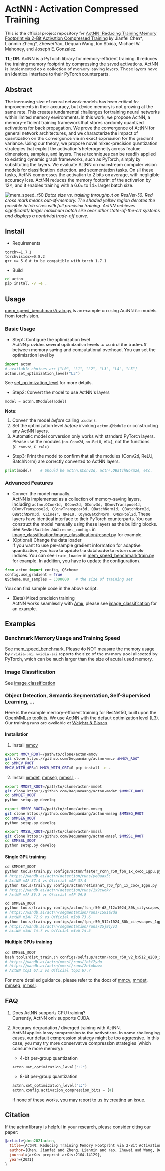 # ActNN : Activation Compressed Training

This is the official project repository for [ActNN: Reducing Training Memory Footprint via 2-Bit Activation Compressed Training](https://arxiv.org/abs/2104.14129) by
Jianfei Chen\*, Lianmin Zheng\*, Zhewei Yao, Dequan Wang, Ion Stoica, Michael W. Mahoney, and Joseph E. Gonzalez.

**TL; DR.**
ActNN is a PyTorch library for memory-efficient training. It reduces the training memory footprint by compressing the saved activations. ActNN is implemented as a collection of memory-saving layers. These layers have an identical interface to their PyTorch counterparts.

## Abstract
The increasing size of neural network models has been critical for improvements in their accuracy, but device memory is not growing at the same rate. This creates fundamental challenges for training neural networks within limited memory environments. In this work, we propose ActNN, a memory-efficient training framework that stores randomly quantized activations for back propagation. We prove the convergence of ActNN for general network architectures, and we characterize the impact of quantization on the convergence via an exact expression for the gradient variance. Using our theory, we propose novel mixed-precision quantization strategies that exploit the activation's heterogeneity across feature dimensions, samples, and layers. These techniques can be readily applied to existing dynamic graph frameworks, such as PyTorch, simply by substituting the layers. We evaluate ActNN on mainstream computer vision models for classification, detection, and segmentation tasks. On all these tasks, ActNN compresses the activation to 2 bits on average, with negligible accuracy loss. ActNN reduces the memory footprint of the activation by 12×, and it enables training with a 6.6× to 14× larger batch size.

![mem_speed_r50](mem_speed_benchmark/mem_speed_r50.png)
*Batch size vs. training throughput on ResNet-50. Red cross mark means out-of-memory. The shaded yellow region denotes the possible batch sizes with full precision training. ActNN achieves significantly larger maximum batch size over other state-of-the-art systems and displays a nontrivial trade-off curve.*


## Install
- Requirements
```
torch>=1.7.1
torchvision>=0.8.2
g++ >= 5.0 # to be compatible with torch 1.7.1
```

- Build
```bash
cd actnn
pip install -v -e .
```

## Usage
[mem_speed_benchmark/train.py](mem_speed_benchmark/train.py) is an example on using ActNN for models from torchvision.

### Basic Usage
- Step1: Configure the optimization level  
ActNN provides several optimization levels to control the trade-off between memory saving and computational overhead.
You can set the optimization level by
```python
import actnn
# available choices are ["L0", "L1", "L2", "L3", "L4", "L5"]
actnn.set_optimization_level("L3")
```
See [set_optimization_level](actnn/actnn/conf.py) for more details.

- Step2: Convert the model to use ActNN's layers.  
```python
model = actnn.QModule(model)
```
**Note**:
1. Convert the model _before_ calling `.cuda()`.
2. Set the optimization level _before_ invoking `actnn.QModule` or constructing any ActNN layers.
3. Automatic model conversion only works with standard PyTorch layers.
Please use the modules (`nn.Conv2d`, `nn.ReLU`, etc.), not the functions (`F.conv2d`, `F.relu`).  


- Step3: Print the model to confirm that all the modules (Conv2d, ReLU, BatchNorm) are correctly converted to ActNN layers.
```python
print(model)    # Should be actnn.QConv2d, actnn.QBatchNorm2d, etc.
```


### Advanced Features
- Convert the model manually.  
ActNN is implemented as a collection of memory-saving layers, including `actnn.QConv1d, QConv2d, QConv3d, QConvTranspose1d, QConvTranspose2d, QConvTranspose3d,
    QBatchNorm1d, QBatchNorm2d, QBatchNorm3d, QLinear, QReLU, QSyncBatchNorm, QMaxPool2d`. These layers have identical interface to their PyTorch counterparts.
You can construct the model manually using these layers as the building blocks.
See `ResNetBuilder` and `resnet_configs` in [image_classification/image_classification/resnet.py](image_classification/image_classification/resnet.py) for example.
- (Optional) Change the data loader  
If you want to use per-sample gradient information for adaptive quantization,
you have to update the dataloader to return sample indices.
You can see `train_loader` in [mem_speed_benchmark/train.py](mem_speed_benchmark/train.py) for example.
In addition, you have to update the configurations.
```python
from actnn import config, QScheme
config.use_gradient = True
QScheme.num_samples = 1300000   # the size of training set
```
You can find sample code in the above script.
- (Beta) Mixed precision training   
ActNN works seamlessly with [Amp](https://github.com/NVIDIA/apex), please see [image_classification](image_classification/) for an example.

## Examples

### Benchmark Memory Usage and Training Speed
See [mem_speed_benchmark](mem_speed_benchmark/). Please do NOT measure the memory usage by `nvidia-smi`.
`nvidia-smi` reports the size of the memory pool allocated by PyTorch, which can be much larger than the size of acutal used memory.

### Image Classification
See [image_classification](image_classification/)

### Object Detection, Semantic Segmentation, Self-Supervised Learning, ...
Here is the example memory-efficient training for ResNet50, built upon the [OpenMMLab](https://openmmlab.com/) toolkits.
We use ActNN with the default optimization level (L3).
Our training runs are available at [Weights & Biases](https://wandb.ai/actnn).

#### Installation

1. Install [mmcv](https://github.com/DequanWang/actnn-mmcv)
```bash
export MMCV_ROOT=/path/to/clone/actnn-mmcv
git clone https://github.com/DequanWang/actnn-mmcv $MMCV_ROOT
cd $MMCV_ROOT
MMCV_WITH_OPS=1 MMCV_WITH_ORT=0 pip install -e .
```

2. Install [mmdet](https://github.com/DequanWang/actnn-mmdet), [mmseg](https://github.com/DequanWang/actnn-mmseg), [mmssl](https://github.com/DequanWang/actnn-mmssl), ...
```bash
export MMDET_ROOT=/path/to/clone/actnn-mmdet
git clone https://github.com/DequanWang/actnn-mmdet $MMDET_ROOT
cd $MMDET_ROOT
python setup.py develop
```

```bash
export MMSEG_ROOT=/path/to/clone/actnn-mmseg
git clone https://github.com/DequanWang/actnn-mmseg $MMSEG_ROOT
cd $MMSEG_ROOT
python setup.py develop
```

```bash
export MMSSL_ROOT=/path/to/clone/actnn-mmssl
git clone https://github.com/DequanWang/actnn-mmssl $MMSSL_ROOT
cd $MMSSL_ROOT
python setup.py develop
```

#### Single GPU training
```python
cd $MMDET_ROOT
python tools/train.py configs/actnn/faster_rcnn_r50_fpn_1x_coco_1gpu.py
# https://wandb.ai/actnn/detection/runs/ye0aax5s
# ActNN mAP 37.4 vs Official mAP 37.4
python tools/train.py configs/actnn/retinanet_r50_fpn_1x_coco_1gpu.py
# https://wandb.ai/actnn/detection/runs/1x9cwokw
# ActNN mAP 36.3 vs Official mAP 36.5
```

```python
cd $MMSEG_ROOT
python tools/train.py configs/actnn/fcn_r50-d8_512x1024_80k_cityscapes_1gpu.py
# https://wandb.ai/actnn/segmentation/runs/159if8da
# ActNN mIoU 72.9 vs Official mIoU 73.6
python tools/train.py configs/actnn/fpn_r50_512x1024_80k_cityscapes_1gpu.py
# https://wandb.ai/actnn/segmentation/runs/25j9iyv3
# ActNN mIoU 74.7 vs Official mIoU 74.5
```

#### Multiple GPUs training
```python
cd $MMSSL_ROOT
bash tools/dist_train.sh configs/selfsup/actnn/moco_r50_v2_bs512_e200_imagenet_2gpu.py 2
# https://wandb.ai/actnn/mmssl/runs/lokf7ydo
# https://wandb.ai/actnn/mmssl/runs/2efmbuww
# ActNN top1 67.3 vs Official top1 67.7
```

For more detailed guidance, please refer to the docs of [mmcv](https://github.com/DequanWang/actnn-mmcv), [mmdet](https://github.com/DequanWang/actnn-mmdet), [mmseg](https://github.com/DequanWang/actnn-mmseg), [mmssl](https://github.com/DequanWang/actnn-mmssl).

## FAQ
1. Does ActNN supports CPU training?  
Currently, ActNN only supports CUDA.

2. Accuracy degradation / diverged training with ActNN.  
ActNN applies lossy compression to the activations. In some challenging cases, our default compression strategy might be too aggressive.
In this case, you may try more conservative compression strategies (which consume more memory):
    - 4-bit per-group quantization  
   ```python
   actnn.set_optimization_level("L2")
   ```
   - 8-bit per-group quantization
   ```python
   actnn.set_optimization_level("L2")
   actnn.config.activation_compression_bits = [8]
   ```
    If none of these works, you may report to us by creating an issue.

## Citation

If the actnn library is helpful in your research, please consider citing our paper:

```bibtex
@article{chen2021actnn,
  title={ActNN: Reducing Training Memory Footprint via 2-Bit Activation Compressed Training},
  author={Chen, Jianfei and Zheng, Lianmin and Yao, Zhewei and Wang, Dequan and Stoica, Ion and Mahoney, Michael W and Gonzalez, Joseph E},
  journal={arXiv preprint arXiv:2104.14129},
  year={2021}
}
```
